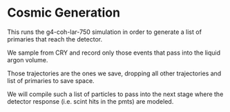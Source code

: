 # Cosmic Generation

This runs the g4-coh-lar-750 simulation in order to generate a list of primaries that reach the detector.

We sample from CRY and record only those events that pass into the liquid argon volume.

Those trajectories are the ones we save, dropping all other trajectories and list of primaries to save space.

We will compile such a list of particles to pass into the next stage where the detector response (i.e. scint hits in the pmts) are modeled.

